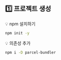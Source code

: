 ## :one: 프로젝트 생성
:bulb: npm 설치하기
```bash
npm init -y
```
:bulb: 의존성 추가
```bash
npm i -D parcel-bundler
```